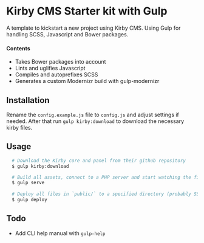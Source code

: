 # Kirby CMS Starter kit with Gulp
A template to kickstart a new project using Kirby CMS.
Using Gulp for handling SCSS, Javascript and Bower packages.

#### Contents
- Takes Bower packages into account
- Lints and uglifies Javascript
- Compiles and autoprefixes SCSS
- Generates a custom Modernizr build with gulp-modernizr

## Installation
Rename the `config.example.js` file to `config.js` and adjust settings if needed. After that run `gulp kirby:download` to download the necessary kirby files.

## Usage
```bash
  # Download the Kirby core and panel from their github repository
  $ gulp kirby:download

  # Build all assets, connect to a PHP server and start watching the files.
  $ gulp serve
  
  # Deploy all files in `public/` to a specified directory (probably SSH). Uses rsync.
  $ gulp deploy
```

## Todo
- Add CLI help manual with `gulp-help`
